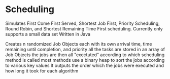 # Scheduling
Simulates First Come First Served, Shortest Job First, Priority Scheduling, Round Robin, and Shortest Remaining Time First scheduling.
Currently only supports a small data set
Written in Java

Creates n randomized Job Objects each with its own arrival time, time remaining until completion, and priority
all the tasks are stored in an array of Job Objects
the jobs are then all "exectuted" according to which scheduling method is called
most methods use a binary heap to sort the jobs according to various key values
It outputs the order which the jobs were executed and how long it took for each algorithm
